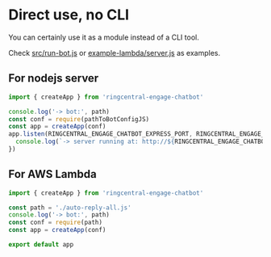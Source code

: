 # Direct use, no CLI

You can certainly use it as a module instead of a CLI tool.

Check [src/run-bot.js](src/run-bot.js) or [example-lambda/server.js](example-lambda/server.js) as examples.

## For nodejs server

```js
import { createApp } from 'ringcentral-engage-chatbot'

console.log('-> bot:', path)
const conf = require(pathToBotConfigJS)
const app = createApp(conf)
app.listen(RINGCENTRAL_ENGAGE_CHATBOT_EXPRESS_PORT, RINGCENTRAL_ENGAGE_CHATBOT_EXPRESS_HOST, () => {
  console.log(`-> server running at: http://${RINGCENTRAL_ENGAGE_CHATBOT_EXPRESS_HOST}:${RINGCENTRAL_ENGAGE_CHATBOT_EXPRESS_PORT}`)
})
```

## For AWS Lambda

```js
import { createApp } from 'ringcentral-engage-chatbot'

const path = './auto-reply-all.js'
console.log('-> bot:', path)
const conf = require(path)
const app = createApp(conf)

export default app

```
